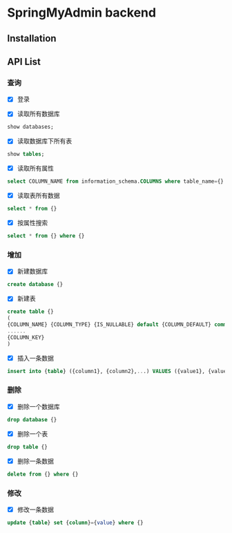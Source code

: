# SpringMyAdmin backend

## Installation



## API List

### 查询
- [x] 登录

- [x] 读取所有数据库

```sql
show databases;
```

- [x] 读取数据库下所有表

```sql
show tables;
```

- [x] 读取所有属性

```sql
select COLUMN_NAME from information_schema.COLUMNS where table_name={} and table_schema={};
```

- [x] 读取表所有数据

```sql
select * from {}
```

- [x] 按属性搜索

```sql
select * from {} where {}
```

### 增加
- [x] 新建数据库

```sql
create database {}
```
- [x] 新建表

```sql
create table {}
(
{COLUMN_NAME} {COLUMN_TYPE} {IS_NULLABLE} default {COLUMN_DEFAULT} comment {COLUMN_COMMENT},
......
{COLUMN_KEY}
)
```
- [x] 插入一条数据

```sql
insert into {table} ({column1}, {column2},...) VALUES ({value1}, {value2},....)
```
### 删除
- [x] 删除一个数据库

```sql
drop database {}
```
- [x] 删除一个表

```sql
drop table {}
```



- [x] 删除一条数据

```sql
delete from {} where {}
```

### 修改
- [x] 修改一条数据

```sql
update {table} set {column}={value} where {}
```